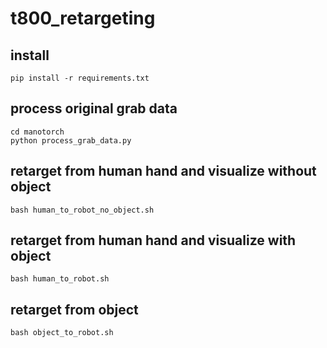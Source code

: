 # t800_retargeting

## install
```shell
pip install -r requirements.txt
```

## process original grab data
```shell
cd manotorch
python process_grab_data.py
```

## retarget from human hand and visualize without object

```shell
bash human_to_robot_no_object.sh
```

## retarget from human hand and visualize with object

```shell
bash human_to_robot.sh
```

## retarget from object

```shell
bash object_to_robot.sh
```